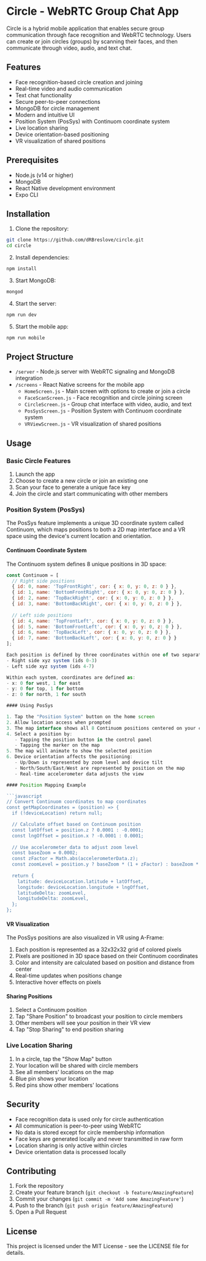# Circle - WebRTC Group Chat App

Circle is a hybrid mobile application that enables secure group communication through face recognition and WebRTC technology. Users can create or join circles (groups) by scanning their faces, and then communicate through video, audio, and text chat.

## Features

- Face recognition-based circle creation and joining
- Real-time video and audio communication
- Text chat functionality
- Secure peer-to-peer connections
- MongoDB for circle management
- Modern and intuitive UI
- Position System (PosSys) with Continuom coordinate system
- Live location sharing
- Device orientation-based positioning
- VR visualization of shared positions

## Prerequisites

- Node.js (v14 or higher)
- MongoDB
- React Native development environment
- Expo CLI

## Installation

1. Clone the repository:
```bash
git clone https://github.com/dRBreslove/circle.git
cd circle
```

2. Install dependencies:
```bash
npm install
```

3. Start MongoDB:
```bash
mongod
```

4. Start the server:
```bash
npm run dev
```

5. Start the mobile app:
```bash
npm run mobile
```

## Project Structure

- `/server` - Node.js server with WebRTC signaling and MongoDB integration
- `/screens` - React Native screens for the mobile app
  - `HomeScreen.js` - Main screen with options to create or join a circle
  - `FaceScanScreen.js` - Face recognition and circle joining screen
  - `CircleScreen.js` - Group chat interface with video, audio, and text
  - `PosSysScreen.js` - Position System with Continuom coordinate system
  - `VRViewScreen.js` - VR visualization of shared positions

## Usage

### Basic Circle Features

1. Launch the app
2. Choose to create a new circle or join an existing one
3. Scan your face to generate a unique face key
4. Join the circle and start communicating with other members

### Position System (PosSys)

The PosSys feature implements a unique 3D coordinate system called Continuom, which maps positions to both a 2D map interface and a VR space using the device's current location and orientation.

#### Continuom Coordinate System

The Continuom system defines 8 unique positions in 3D space:

```javascript
const Continuom = [
  // Right side positions
  { id: 0, name: 'TopFrontRight', cor: { x: 0, y: 0, z: 0 } },
  { id: 1, name: 'BottomFrontRight', cor: { x: 0, y: 0, z: 0 } },
  { id: 2, name: 'TopBackRight', cor: { x: 0, y: 0, z: 0 } },
  { id: 3, name: 'BottomBackRight', cor: { x: 0, y: 0, z: 0 } },
  
  // Left side positions
  { id: 4, name: 'TopFrontLeft', cor: { x: 0, y: 0, z: 0 } },
  { id: 5, name: 'BottomFrontLeft', cor: { x: 0, y: 0, z: 0 } },
  { id: 6, name: 'TopBackLeft', cor: { x: 0, y: 0, z: 0 } },
  { id: 7, name: 'BottomBackLeft', cor: { x: 0, y: 0, z: 0 } }
];

Each position is defined by three coordinates within one of two separate xyz coordinate systems:
- Right side xyz system (ids 0-3)
- Left side xyz system (ids 4-7)

Within each system, coordinates are defined as:
- x: 0 for west, 1 for east
- y: 0 for top, 1 for bottom
- z: 0 for north, 1 for south

#### Using PosSys

1. Tap the "Position System" button on the home screen
2. Allow location access when prompted
3. The map interface shows all 8 Continuom positions centered on your current location
4. Select a position by:
   - Tapping the position button in the control panel
   - Tapping the marker on the map
5. The map will animate to show the selected position
6. Device orientation affects the positioning:
   - Up/Down is represented by zoom level and device tilt
   - North/South/East/West are represented by position on the map
   - Real-time accelerometer data adjusts the view

#### Position Mapping Example

```javascript
// Convert Continuom coordinates to map coordinates
const getMapCoordinates = (position) => {
  if (!deviceLocation) return null;

  // Calculate offset based on Continuom position
  const latOffset = position.z ? 0.0001 : -0.0001;
  const lngOffset = position.x ? -0.0001 : 0.0001;
  
  // Use accelerometer data to adjust zoom level
  const baseZoom = 0.0002;
  const zFactor = Math.abs(accelerometerData.z);
  const zoomLevel = position.y ? baseZoom * (1 + zFactor) : baseZoom * (1 - zFactor);
  
  return {
    latitude: deviceLocation.latitude + latOffset,
    longitude: deviceLocation.longitude + lngOffset,
    latitudeDelta: zoomLevel,
    longitudeDelta: zoomLevel,
  };
};
```

#### VR Visualization

The PosSys positions are also visualized in VR using A-Frame:

1. Each position is represented as a 32x32x32 grid of colored pixels
2. Pixels are positioned in 3D space based on their Continuom coordinates
3. Color and intensity are calculated based on position and distance from center
4. Real-time updates when positions change
5. Interactive hover effects on pixels

#### Sharing Positions

1. Select a Continuom position
2. Tap "Share Position" to broadcast your position to circle members
3. Other members will see your position in their VR view
4. Tap "Stop Sharing" to end position sharing

### Live Location Sharing

1. In a circle, tap the "Show Map" button
2. Your location will be shared with circle members
3. See all members' locations on the map
4. Blue pin shows your location
5. Red pins show other members' locations

## Security

- Face recognition data is used only for circle authentication
- All communication is peer-to-peer using WebRTC
- No data is stored except for circle membership information
- Face keys are generated locally and never transmitted in raw form
- Location sharing is only active within circles
- Device orientation data is processed locally

## Contributing

1. Fork the repository
2. Create your feature branch (`git checkout -b feature/AmazingFeature`)
3. Commit your changes (`git commit -m 'Add some AmazingFeature'`)
4. Push to the branch (`git push origin feature/AmazingFeature`)
5. Open a Pull Request

## License

This project is licensed under the MIT License - see the LICENSE file for details. 
